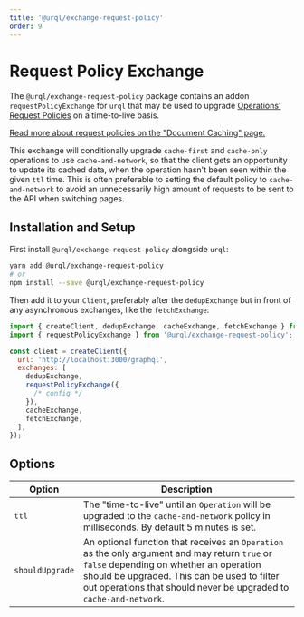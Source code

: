 ```yaml
---
title: '@urql/exchange-request-policy'
order: 9
---
```


# Request Policy Exchange

The `@urql/exchange-request-policy` package contains an addon `requestPolicyExchange` for `urql`
that may be used to upgrade [Operations' Request Policies](./core.md#requestpolicy) on a
time-to-live basis.

[Read more about request policies on the "Document Caching" page.](../basics/document-caching.md#request-policies)

This exchange will conditionally upgrade `cache-first` and `cache-only` operations to use
`cache-and-network`, so that the client gets an opportunity to update its cached data, when the
operation hasn't been seen within the given `ttl` time. This is often preferable to setting the
default policy to `cache-and-network` to avoid an unnecessarily high amount of requests to be sent
to the API when switching pages.

## Installation and Setup

First install `@urql/exchange-request-policy` alongside `urql`:

```sh
yarn add @urql/exchange-request-policy
# or
npm install --save @urql/exchange-request-policy
```

Then add it to your `Client`, preferably after the `dedupExchange` but in front of any asynchronous
exchanges, like the `fetchExchange`:

```js
import { createClient, dedupExchange, cacheExchange, fetchExchange } from 'urql';
import { requestPolicyExchange } from '@urql/exchange-request-policy';

const client = createClient({
  url: 'http://localhost:3000/graphql',
  exchanges: [
    dedupExchange,
    requestPolicyExchange({
      /* config */
    }),
    cacheExchange,
    fetchExchange,
  ],
});
```

## Options

| Option          | Description                                                                                                                                                                                                                                                   |
| --------------- | ------------------------------------------------------------------------------------------------------------------------------------------------------------------------------------------------------------------------------------------------------------- |
| `ttl`           | The "time-to-live" until an `Operation` will be upgraded to the `cache-and-network` policy in milliseconds. By default 5 minutes is set.                                                                                                                      |
| `shouldUpgrade` | An optional function that receives an `Operation` as the only argument and may return `true` or `false` depending on whether an operation should be upgraded. This can be used to filter out operations that should never be upgraded to `cache-and-network`. |
